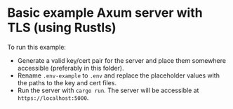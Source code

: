 # Basic example Axum server with TLS (using Rustls)

To run this example:
- Generate a valid key/cert pair for the server and place them somewhere accessible (preferably in this folder).
- Rename `.env-example` to `.env` and replace the placeholder values with the paths to the key and cert files.
- Run the server with `cargo run`. The server will be accessible at `https://localhost:5000`.